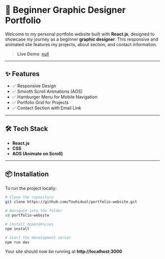 # 🎨 Beginner Graphic Designer Portfolio

Welcome to my personal portfolio website built with **React.js**, designed to showcase my journey as a beginner **graphic designer**. This responsive and animated site features my projects, about section, and contact information.

> **Live Demo**: [null]()

---

## ✨ Features

- ✅ Responsive Design
- ✅ Smooth Scroll Animations (AOS)
- ✅ Hamburger Menu for Mobile Navigation
- ✅ Portfolio Grid for Projects
- ✅ Contact Section with Email Link

---


## 🛠️ Tech Stack

- **React.js**
- **CSS**
- **AOS (Animate on Scroll)**

---

## 📦 Installation

To run the project locally:

```bash
# Clone the repository
git clone https://github.com/Touhidxol/portfolio-website.git

# Navigate into the folder
cd portfolio-website

# Install dependencies
npm install

# Start the development server
npm run dev
```
Your site should now be running at **http://localhost:3000**

